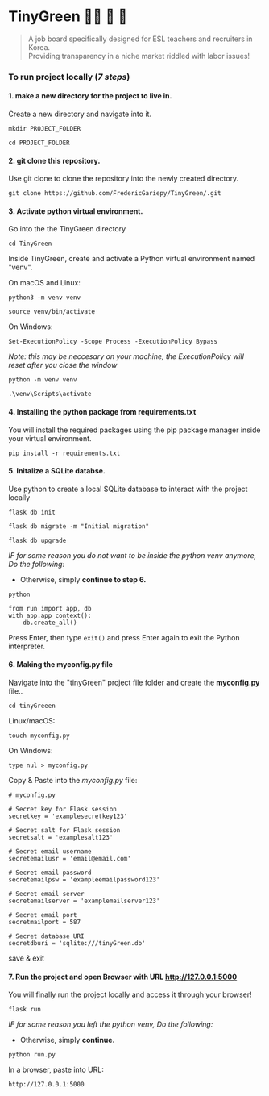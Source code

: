 # TinyGreen :teacher: :handshake: :school:
> A job board specifically designed for ESL teachers and recruiters in Korea.<br>
 Providing transparency in a niche market riddled with labor issues!

<!--###### Current Live version (2024): https://fredy.ninja/job_board-->

### To run project locally (*7 steps*)
#### 1. make a new directory for the project to live in.
Create a new directory and navigate into it.

`mkdir PROJECT_FOLDER`

`cd PROJECT_FOLDER`
#### 2. git clone this repository. 
Use git clone to clone the repository into the newly created directory.

`git clone https://github.com/FredericGariepy/TinyGreen/.git`

#### 3. Activate python virtual environment. 
Go into the the TinyGreen directory

`cd TinyGreen`

Inside TinyGreen, create and activate a Python virtual environment named "venv". 

On macOS and Linux:

`python3 -m venv venv`

`source venv/bin/activate`

On Windows:

`Set-ExecutionPolicy -Scope Process -ExecutionPolicy Bypass`

*Note: this may be neccesary on your machine, the ExecutionPolicy will reset after you close the window*

`python -m venv venv`

`.\venv\Scripts\activate`

#### 4. Installing the python package from requirements.txt
You will install the required packages using the pip package manager inside your virtual environment.

`pip install -r requirements.txt`

#### 5. Initalize a SQLite databse.
Use python to create a local SQLite database to interact with the project locally

`flask db init`

`flask db migrate -m "Initial migration"`

`flask db upgrade`

*IF for some reason you do not want to be inside the python venv anymore, Do the following:*

* Otherwise, simply **continue to step 6.**

`python`

```
from run import app, db
with app.app_context():
    db.create_all()
```
Press Enter, then type `exit()` and press Enter again to exit the Python interpreter.


#### 6. Making the myconfig.py file
Navigate into the "tinyGreen" project file folder and create the **myconfig.py** file..

`cd tinyGreeen`

Linux/macOS:

`touch myconfig.py`

On Windows:

`type nul > myconfig.py`

Copy & Paste into the *myconfig.py* file:

```
# myconfig.py

# Secret key for Flask session
secretkey = 'examplesecretkey123'

# Secret salt for Flask session
secretsalt = 'examplesalt123'

# Secret email username
secretemailusr = 'email@email.com'

# Secret email password
secretemailpsw = 'exampleemailpassword123'

# Secret email server
secretemailserver = 'examplemailserver123'

# Secret email port
secretmailport = 587

# Secret database URI
secretdburi = 'sqlite:///tinyGreen.db'
```
save & exit

#### 7. Run the project and open Browser with URL http://127.0.0.1:5000
You will finally run the project locally and access it through your browser!

`flask run`

*IF for some reason you left the python venv, Do the following:*

* Otherwise, simply **continue.**

`python run.py`

In a browser, paste into URL:

`http://127.0.0.1:5000`
